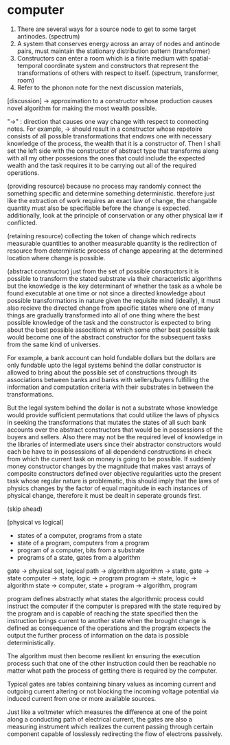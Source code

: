 # computer

1. There are several ways for a source node to get to some target antinodes. (spectrum)
2. A system that conserves energy across an array of nodes and antinode pairs, must maintain the stationary distribution pattern (transformer)
3. Constructors can enter a room which is a finite medium with spatial-temporal coordinate system and constructors that represent the transformations of others with respect to itself. (spectrum, transformer, room)
4. Refer to the phonon note for the next discussion materials,

[discussion] -> approximation to a constructor whose production causes novel algorithm for making the most wealth possible.

"->" : direction that causes one way change with respect to connecting notes.
For example, -> should result in a constructor whose repetoire consists of all possible transformations that endows one with necessary knowledge of the process, the wealth that it is a constructor of. Then I shall set the left side with the constructor of abstract type that transforms along with all my other possesions the ones that could include the expected wealth and the task requires it to be carrying out all of the required operations.

(providing resource) because no process may randomly connect the something specific and determine something deterministic. therefore just like the extraction of work requires an exact law of change, the changable quantity must also be specifiable before the change is expected. additionally, look at the principle of conservation or any other physical law if conflicted.

(retaining resource) collecting the token of change which redirects measurable quantities to another measurable quantity is the redirection of resource from deterministic process of change appearing at the determined location where change is possible.

(abstract constructor) just from the set of possible constructors it is possible to transform the stated substrate via their characteristic algorithms but the knowledge is the key determinant of whether the task as a whole be found executable at one time or not since a directed knowledge about possible transformations in nature given the requisite mind (ideally), it must also recieve the directed change from specific states where one of many things are gradually transformed into all of one thing where the best possible knowledge of the task and the constructor is expected to bring about the best possible associtions at which some other best possible task would become one of the abstract constructor for the subsequent tasks from the same kind of universes.

For example, a bank account can hold fundable dollars but the dollars are only fundable upto the legal systems behind the dollar constructor is allowed to bring about the possible set of constructions through its associations between banks and banks with sellers/buyers fulfilling the information and computation criteria with their substrates in between the transformations.

But the legal system behind the dollar is not a substrate whose knowledge would provide sufficient permutations that could utilize the laws of physics in seeking the transformations that mutates the states of all such bank accounts over the abstract constructors that would be in possessions of the buyers and sellers. Also there may not be the required level of knowledge in the libraries of intermediate users since their abstractor constructors would each be have to in possessions of all dependend constructions in check from which the current task on money is going to be possible. If suddenly money constructor changes by the magnitude that makes vast arrays of composite constructors defined over objective regularities upto the present task whose regular nature is problematic, this should imply that the laws of physics changes by the factor of equal magnitude in each instances of physical change, therefore it must be dealt in seperate grounds first.

(skip ahead)



















[physical vs logical]

- states of a computer, programs from a state
- state of a program, computers from a program
- program of a computer, bits from a substrate
- programs of a state, gates from a algorithm

gate -> physical set, logical path -> algorithm
algorithm -> state, gate -> state
computer -> state, logic -> program
program -> state, logic -> algorithm
state -> computer, state + program -> algorithm, program

program defines abstractly what states the algorithmic process could instruct the computer
if the computer is prepared with the state required by the program and is capable of reaching the state specified then the instruction brings current to another state
when the brought change is defined as consequence of the operations and the program expects the output the further process of information on the data is possible deterministically.

The algorithm must then become resilient kn ensuring the execution process such that one of the other instruction could then be reachable no matter what path the process of getting there is required by the computer.

Typical gates are tables containing binary values as incoming current and outgoing current altering or not blocking the incoming voltage potential via induced current from one or more available sources.

Just like a voltmeter which measures the difference at one of the point along a conducting path of electrical current, the gates are also a measuring instrument which realizes the current passing through certain component capable of losslessly redirecting the flow of electrons passively.


